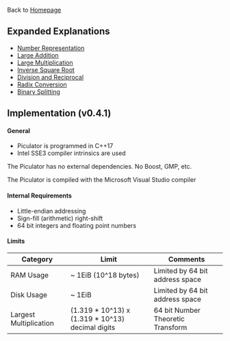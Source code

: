 Back to [Homepage](./index.md)

## Expanded Explanations
+ [Number Representation](./algorithms/number.md)
+ [Large Addition](./algorithms/addition.md)
+ [Large Multiplication](./algorithms/multiplication.md)
+ [Inverse Square Root](./algorithms/invsqrt.md)
+ [Division and Reciprocal](./algorithms/division.md)
+ [Radix Conversion](./algorithms/radix.md)
+ [Binary Splitting](./algorithms/binary-splitting.md)

## Implementation (v0.4.1)
#### General
+ Piculator is programmed in C++17
+ Intel SSE3 compiler intrinsics are used

The Piculator has no external dependencies. No Boost, GMP, etc.

The Piculator is compiled with the Microsoft Visual Studio compiler

#### Internal Requirements

+ Little-endian addressing
+ Sign-fill (arithmetic) right-shift
+ 64 bit integers and floating point numbers

#### Limits

| Category               	| Limit                                            	| Comments                          	|
|------------------------	|--------------------------------------------------	|-----------------------------------	|
| RAM Usage              	| ~ 1EiB (10^18 bytes)                             	| Limited by 64 bit address space   	|
| Disk Usage             	| ~ 1EiB                                           	| Limited by 64 bit address space   	|
| Largest Multiplication 	| (1.319 * 10^13) x (1.319 * 10^13) decimal digits 	| 64 bit Number Theoretic Transform 	|

